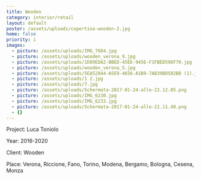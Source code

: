 ```yaml
---
title: Wooden
category: interior/retail
layout: default
poster: /assets/uploads/copertina-wooden-2.jpg
home: false
priority: i
images:
  - picture: /assets/uploads/IMG_7684.jpg
  - picture: /assets/uploads/wooden_verona_9.jpg
  - picture: /assets/uploads/1D89EDA2-BBED-45EE-945E-F1FBED596F70.jpg
  - picture: /assets/uploads/wooden_verona_5.jpg
  - picture: /assets/uploads/5EA52844-A5E9-4656-A1B9-7AB39BD502BB (1).jpg
  - picture: /assets/uploads/1 2.jpg
  - picture: /assets/uploads/7.jpg
  - picture: /assets/uploads/Schermata-2017-01-24-alle-22.12.05.png
  - picture: /assets/uploads/IMG_6230.jpg
  - picture: /assets/uploads/IMG_6233.jpg
  - picture: /assets/uploads/Schermata-2017-01-24-alle-22.11.40.png
  - {}
---
```

Project: Luca Toniolo

Year: 2016-2020

Client: Wooden

Place: Verona, Riccione, Fano, Torino, Modena, Bergamo, Bologna, Cesena, Monza


